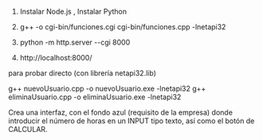 
1. Instalar Node.js , Instalar Python 

2. g++ -o cgi-bin/funciones.cgi cgi-bin/funciones.cpp -lnetapi32

3. python -m http.server --cgi 8000

4. http://localhost:8000/



para probar directo (con librería netapi32.lib)

g++ nuevoUsuario.cpp -o nuevoUsuario.exe -lnetapi32
g++ eliminaUsuario.cpp -o eliminaUsuario.exe -lnetapi32

Crea una interfaz, con el fondo azul (requisito de la empresa) donde introducir el número de horas en un INPUT tipo texto, así como el botón de CALCULAR.